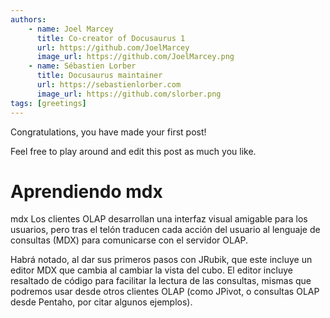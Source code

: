 ```yaml
---
authors:
    - name: Joel Marcey
      title: Co-creator of Docusaurus 1
      url: https://github.com/JoelMarcey
      image_url: https://github.com/JoelMarcey.png
    - name: Sébastien Lorber
      title: Docusaurus maintainer
      url: https://sebastienlorber.com
      image_url: https://github.com/slorber.png
tags: [greetings]
---
```


Congratulations, you have made your first post!

Feel free to play around and edit this post as much you like.

# Aprendiendo mdx

mdx Los clientes OLAP desarrollan una interfaz visual amigable para los usuarios, pero tras el telón traducen cada acción del usuario al lenguaje de consultas (MDX) para comunicarse con el servidor OLAP.

Habrá notado, al dar sus primeros pasos con JRubik, que este incluye un editor MDX que cambia al cambiar la vista del cubo. El editor incluye resaltado de código para facilitar la lectura de las consultas, mismas que podremos usar desde otros clientes OLAP (como JPivot, o consultas OLAP desde Pentaho, por citar algunos ejemplos).
